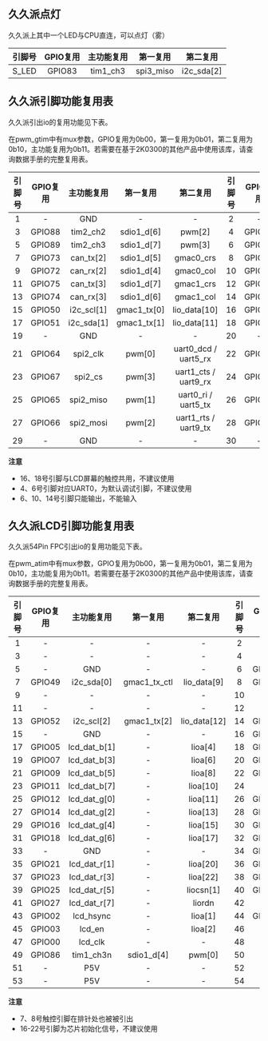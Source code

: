 <!--
 * @Author: Ilikara 3435193369@qq.com
 * @Date: 2025-01-17 18:18:13
 * @LastEditors: ilikara 3435193369@qq.com
 * @LastEditTime: 2025-02-26 13:04:37
 * @FilePath: /ls2k0300_peripheral_library/久久派引脚功能复用表.md
 * @Description: 
 * Copyright (c) 2024 by ilikara 3435193369@qq.com
 *
 * This program is free software: you can redistribute it and/or modify
 * it under the terms of the GNU General Public License as published by
 * the Free Software Foundation, either version 3 of the License, or
 * (at your option) any later version.
 *
 * This program is distributed in the hope that it will be useful,
 * but WITHOUT ANY WARRANTY; without even the implied warranty of
 * MERCHANTABILITY or FITNESS FOR A PARTICULAR PURPOSE. See the
 * GNU General Public License for more details.
 *
 * You should have received a copy of the GNU General Public License
 * along with this program. If not, see <https://www.gnu.org/licenses/>.
-->
## 久久派点灯
久久派上其中一个LED与CPU直连，可以点灯（雾）

| 引脚号 | GPIO复用 | 主功能复用 | 第一复用  |  第二复用  |
| :----: | :------: | :--------: | :-------: | :--------: |
| S_LED  |  GPIO83  |  tim1_ch3  | spi3_miso | i2c_sda[2] |

## 久久派引脚功能复用表
久久派引出io的复用功能见下表。

在pwm_gtim中有mux参数，GPIO复用为0b00，第一复用为0b01，第二复用为0b10，主功能复用为0b11。若需要在基于2K0300的其他产品中使用该库，请查询数据手册的完整复用表。

| 引脚号 | GPIO复用 | 主功能复用 |  第一复用   |       第二复用       | 引脚号 | GPIO复用 | 主功能复用 |    第一复用    |       第二复用       |
| :----: | :------: | :--------: | :---------: | :------------------: | :----: | :------: | :--------: | :------------: | :------------------: |
|   1    |    -     |    GND     |      -      |          -           |   2    |    -     |    P3V3    |       -        |          -           |
|   3    |  GPIO88  |  tim2_ch2  | sdio1_d[6]  |        pwm[2]        |   4    |  GPIO41  |  uart0_tx  | gmac0_ptp_pps  |     lio_data[1]      |
|   5    |  GPIO89  |  tim2_ch3  | sdio1_d[7]  |        pwm[3]        |   6    |  GPIO40  |  uart0_rx  | gmac0_ptp_trig |     lio_data[0]      |
|   7    |  GPIO73  | can_tx[2]  | sdio1_d[5]  |      gmac0_crs       |   8    |  GPIO43  |  uart1_tx  | gmac1_ptp_pps  |     lio_data[3]      |
|   9    |  GPIO72  | can_rx[2]  | sdio1_d[4]  |      gmac0_col       |   10   |  GPIO42  |  uart1_rx  | gmac1_ptp_trig |     lio_data[2]      |
|   11   |  GPIO75  | can_tx[3]  | sdio1_d[7]  |      gmac1_crs       |   12   |  GPIO44  |  uart2_tx  |  gmac1_rx_ctl  |     lio_data[4]      |
|   13   |  GPIO74  | can_rx[3]  | sdio1_d[6]  |      gmac1_col       |   14   |  GPIO45  |  uart2_rx  |  gmac1_rx[0]   |     lio_data[5]      |
|   15   |  GPIO50  | i2c_scl[1] | gmac1_tx[0] |     lio_data[10]     |   16   |  GPIO48  | i2c_scl[0] |  gmac1_rx[3]   |     lio_data[8]      |
|   17   |  GPIO51  | i2c_sda[1] | gmac1_tx[1] |     lio_data[11]     |   18   |  GPIO49  | i2c_sda[0] |  gmac1_tx_ctl  |     lio_data[9]      |
|   19   |    -     |    GND     |      -      |          -           |   20   |    -     |    GND     |       -        |          -           |
|   21   |  GPIO64  |  spi2_clk  |   pwm[0]    | uart0_dcd / uart5_rx |   22   |  GPIO60  |  spi1_clk  |   i2c_scl[0]   | uart0_rts / uart6_tx |
|   23   |  GPIO67  |  spi2_cs   |   pwm[3]    | uart1_cts / uart9_rx |   24   |  GPIO63  |  spi1_cs   |   i2c_sda[1]   | uart0_dtr / uart4_tx |
|   25   |  GPIO65  | spi2_miso  |   pwm[1]    | uart0_ri / uart5_tx  |   26   |  GPIO61  | spi1_miso  |   i2c_sda[0]   | uart0_cts / uart6_rx |
|   27   |  GPIO66  | spi2_mosi  |   pwm[2]    | uart1_rts / uart9_tx |   28   |  GPIO62  | spi1_mosi  |   i2c_scl[1]   | uart0_dsr / uart4_rx |
|   29   |    -     |    GND     |      -      |          -           |   30   |    -     |    P5V     |       -        |          -           |

**注意**
- 16、18号引脚与LCD屏幕的触控共用，不建议使用
- 4、6号引脚对应UART0，为默认调试引脚，不建议使用
- 6、10、14号引脚只能输出，不能输入

## 久久派LCD引脚功能复用表
久久派54Pin FPC引出io的复用功能见下表。

在pwm_atim中有mux参数，GPIO复用为0b00，第一复用为0b01，第二复用为0b10，主功能复用为0b11。若需要在基于2K0300的其他产品中使用该库，请查询数据手册的完整复用表。

| 引脚号 | GPIO复用 |  主功能复用  |   第一复用   |   第二复用   | 引脚号 | GPIO复用 |  主功能复用  |  第一复用   |   第二复用   |
| :----: | :------: | :----------: | :----------: | :----------: | :----: | :------: | :----------: | :---------: | :----------: |
|   1    |    -     |      -       |      -       |      -       |   2    |    -     |      -       |      -      |      -       |
|   3    |    -     |      -       |      -       |      -       |   4    |    -     |      -       |      -      |      -       |
|   5    |    -     |     GND      |      -       |      -       |   6    |  GPIO54  |  i2c_scl[3]  | gmac1_mdck  | lio_data[14] |
|   7    |  GPIO49  |  i2c_sda[0]  | gmac1_tx_ctl | lio_data[9]  |   8    |  GPIO48  |  i2c_scl[0]  | gmac1_rx[3] | lio_data[8]  |
|   9    |    -     |      -       |      -       |      -       |   10   |    -     |      -       |      -      |      -       |
|   11   |    -     |      -       |      -       |      -       |   12   |    -     |      -       |      -      |      -       |
|   13   |  GPIO52  |  i2c_scl[2]  | gmac1_tx[2]  | lio_data[12] |   14   |  GPIO53  |  i2c_sda[2]  | gmac1_tx[3] | lio_data[13] |
|   15   |    -     |     GND      |      -       |      -       |   16   |  GPIO04  | lcd_dat_b[0] |      -      |   lioa[3]    |
|   17   |  GPIO05  | lcd_dat_b[1] |      -       |   lioa[4]    |   18   |  GPIO06  | lcd_dat_b[2] |      -      |   lioa[5]    |
|   19   |  GPIO07  | lcd_dat_b[3] |      -       |   lioa[6]    |   20   |  GPIO08  | lcd_dat_b[4] |      -      |   lioa[7]    |
|   21   |  GPIO09  | lcd_dat_b[5] |      -       |   lioa[8]    |   22   |  GPIO10  | lcd_dat_b[6] |      -      |   lioa[9]    |
|   23   |  GPIO11  | lcd_dat_b[7] |      -       |   lioa[10]   |   24   |    -     |     GND      |      -      |      -       |
|   25   |  GPIO12  | lcd_dat_g[0] |      -       |   lioa[11]   |   26   |  GPIO13  | lcd_dat_g[1] |      -      |   lioa[12]   |
|   27   |  GPIO14  | lcd_dat_g[2] |      -       |   lioa[13]   |   28   |  GPIO15  | lcd_dat_g[3] |      -      |   lioa[14]   |
|   29   |  GPIO16  | lcd_dat_g[4] |      -       |   lioa[15]   |   30   |  GPIO17  | lcd_dat_g[5] |      -      |   lioa[16]   |
|   31   |  GPIO18  | lcd_dat_g[6] |      -       |   lioa[17]   |   32   |  GPIO19  | lcd_dat_g[7] |      -      |   lioa[18]   |
|   33   |    -     |     GND      |      -       |      -       |   34   |  GPIO20  | lcd_dat_r[0] |      -      |   lioa[19]   |
|   35   |  GPIO21  | lcd_dat_r[1] |      -       |   lioa[20]   |   36   |  GPIO22  | lcd_dat_r[2] |      -      |   lioa[21]   |
|   37   |  GPIO23  | lcd_dat_r[3] |      -       |   lioa[22]   |   38   |  GPIO24  | lcd_dat_r[4] |      -      |  liocsn[0]   |
|   39   |  GPIO25  | lcd_dat_r[5] |      -       |  liocsn[1]   |   40   |  GPIO26  | lcd_dat_r[6] |      -      |    liowrn    |
|   41   |  GPIO27  | lcd_dat_r[7] |      -       |    liordn    |   42   |    -     |     GND      |      -      |      -       |
|   43   |  GPIO02  |  lcd_hsync   |      -       |   lioa[1]    |   44   |  GPIO01  |  lcd_vsync   |      -      |   lioa[0]    |
|   45   |  GPIO03  |    lcd_en    |      -       |   lioa[2]    |   46   |    -     |     GND      |      -      |      -       |
|   47   |  GPIO00  |   lcd_clk    |      -       |      -       |   48   |    -     |     GND      |      -      |      -       |
|   49   |  GPIO86  |  tim1_ch3n   |  sdio1_d[4]  |    pwm[0]    |   50   |    -     |     P5V      |      -      |      -       |
|   51   |    -     |     P5V      |      -       |      -       |   52   |    -     |     P5V      |      -      |      -       |
|   53   |    -     |     P5V      |      -       |      -       |   54   |    -     |     P5V      |      -      |      -       |

**注意**
- 7、8号触控引脚在排针处也被被引出
- 16-22号引脚为芯片初始化信号，不建议使用